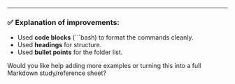 
---

### ✅ Explanation of improvements:
- Used **code blocks** (```bash) to format the commands cleanly.
- Used **headings** for structure.
- Used **bullet points** for the folder list.

Would you like help adding more examples or turning this into a full Markdown study/reference sheet?
